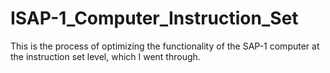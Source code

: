 # ISAP-1_Computer_Instruction_Set
This is the process of optimizing the functionality of the SAP-1 computer at the instruction set level, which I went through.
